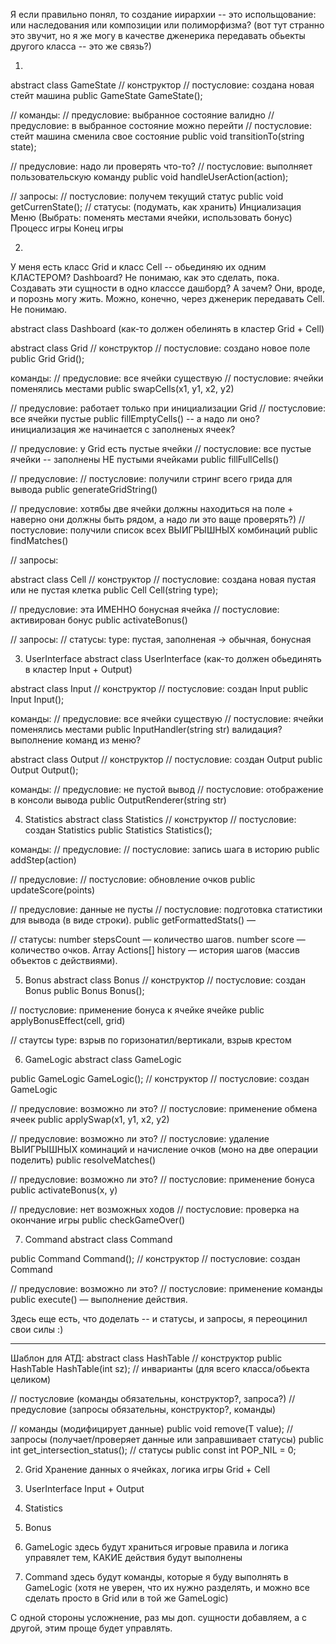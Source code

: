 
Я если правильно понял, то создание иирархии -- это испольщование:
или наследования
или композиции
или полиморфизма? (вот тут странно это звучит, но я же могу в качестве дженерика передавать обьекты другого класса -- это же связь?)

1.
abstract class GameState
// конструктор
// постусловие: создана новая стейт машина
public GameState GameState();

// команды:
// предусловие: выбранное состояние валидно
// предусловие: в выбранное состояние можно перейти 
// постусловие: стейт машина сменила свое состояние
public void transitionTo(string state);

// предусловие: надо ли проверять что-то?
// постусловие: выполняет пользовательскую команду
public void handleUserAction(action);

// запросы:
// постусловие: получем текущий статус
public void getCurrenState();
// статусы: (подумать, как хранить)
Инциализация
Меню (Выбрать: поменять местами ячейки, использовать бонус)
Процесс игры
Конец игры

2. 
У меня есть класс Grid и класс Cell -- обьединяю их одним КЛАСТЕРОМ? Dashboard?
Не понимаю, как это сделать, пока. Создавать эти сущности в одно класссе дашборд? А зачем? 
Они, вроде, и порознь могу жить. Можно, конечно, через дженерик передавать Cell. Не понимаю.

abstract class Dashboard (как-то должен обелинять в кластер Grid + Cell)

abstract class Grid
// конструктор
// постусловие: создано новое поле
public Grid Grid();

команды:
// предусловие: все ячейки существую
// постусловие: ячейки поменялись местами
public swapCells(x1, y1, x2, y2)

// предусловие: работает только при инициализации Grid
// постусловие: все ячейки пустые
public fillEmptyCells() -- а надо ли оно? инициализация же начинается с заполненых ячеек?

// предусловие: у Grid есть пустые ячейки
// постусловие: все пустые ячейки -- заполнены НЕ пустыми ячейками
public fillFullCells()

// предусловие: 
// постусловие: получили стринг всего грида для вывода
public generateGridString()

// предусловие: хотябы две ячейки должны находиться на поле + наверно они должны быть рядом, а надо ли это ваще проверять?)
// постусловие: получили список всех ВЫИГРЫШНЫХ комбинаций
public findMatches()

// запросы:


abstract class Cell
// конструктор
// постусловие: создана новая пустая или не пустая клетка
public Cell Cell(string type);

// предусловие: эта ИМЕННО бонусная ячейка
// постусловие: активирован бонус
public activateBonus()

// запросы:
// статусы:
type: пустая, заполненая -> обычная, бонусная

3. UserInterface
abstract class UserInterface (как-то должен обьединять в кластер Input + Output)

abstract class Input
// конструктор
// постусловие: создан Input
public Input Input();

команды:
// предусловие: все ячейки существую
// постусловие: ячейки поменялись местами
public InputHandler(string str)
валидация?
выполнение команд из меню?

abstract class Output
// конструктор
// постусловие: создан Output
public Output Output();

команды:
// предусловие: не пустой вывод
// постусловие: отображение в консоли вывода
public OutputRenderer(string str)

4. Statistics
abstract class Statistics
// конструктор
// постусловие: создан Statistics
public Statistics Statistics();

команды:
// предусловие:
// постусловие: запись шага в историю
public addStep(action)

// предусловие: 
// постусловие: обновление очков
public updateScore(points)

// предусловие: данные не пусты
// постусловие: подготовка статистики для вывода (в виде строки).
public getFormattedStats() — 

// статусы:
number stepsCount — количество шагов.
number score — количество очков.
Array Actions[] history — история шагов (массив объектов с действиями).

5. Bonus
abstract class Bonus
// конструктор
// постусловие: создан Bonus
public Bonus Bonus();

// постусловие: применение бонуса к ячейке ячейке
public applyBonusEffect(cell, grid)

// стаутсы
type: взрыв по горизонатил/вертикали, взрыв крестом

6. GameLogic
abstract class GameLogic

public GameLogic GameLogic();
// конструктор
// постусловие: создан GameLogic

// предусловие: возможно ли это?
// постусловие: применение обмена ячеек
public applySwap(x1, y1, x2, y2)

// предусловие: возможно ли это?
// постусловие: удаление ВЫИГРЫШНЫХ коминаций и начисление очков (моно на две операции поделить)
public resolveMatches()

// предусловие: возможно ли это?
// постусловие: применение бонуса
public activateBonus(x, y)

// предусловие: нет возможных ходов
// постусловие: проверка на окончание игры
public checkGameOver()

7. Command
abstract class Command

public Command Command();
// конструктор
// постусловие: создан Command

// предусловие: возможно ли это?
// постусловие: применение команды
public execute() — выполнение действия.

Здесь еще есть, что доделать -- и статусы, и запросы, я переоцинил свои силы :)

--------------------------------
Шаблон для АТД:
abstract class HashTable
// конструктор
public HashTable<T> HashTable(int sz);
// инварианты (для всего класса/обьекта целиком)

// постусловие (команды обязательны, конструктор?, запроса?)
// предусловие (запросы обязательны, конструктор?, команды)

// команды (модифицирует данные)
public void remove(T value);
// запросы (получает/проверяет данные или заправшивает статусы)
public int get_intersection_status();
// статусы
public const int POP_NIL = 0; 












2. Grid
Хранение данных о ячейках, логика игры
Grid + Cell

3. UserInterface
Input + Output

4. Statistics
5. Bonus
6. GameLogic
здесь будут храниться игровые правила и логика
управялет тем, КАКИЕ действия будут выполнены
7. Command
здесь будут команды, которые я буду выполнять в GameLogic (хотя не уверен, что их нужно разделять, и можно все сделать просто в Grid или в той же GameLogic)

С одной стороны усложнение, раз мы доп. сущности добавляем, а с другой, этим проще будет управлять.
